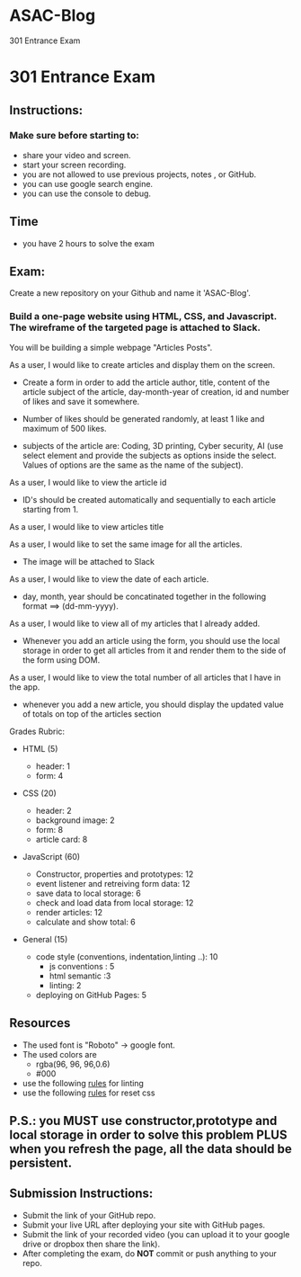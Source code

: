 # ASAC-Blog
301 Entrance Exam
# 301 Entrance Exam

## Instructions:

### Make sure before starting to:

- share your video and screen.
- start your screen recording.
- you are not allowed to use previous projects, notes , or GitHub.
- you can use google search engine.
- you can use the console to debug.

## Time

- you have 2 hours to solve the exam

## Exam:

Create a new repository on your Github and name it 'ASAC-Blog'.

### Build a one-page website using HTML, CSS, and Javascript. The wireframe of the targeted page is attached to Slack.

You will be building a simple webpage "Articles Posts".

As a user, I would like to create articles and display them on the screen.

- Create a form in order to add the article author, title, content of the article subject of the article, day-month-year of creation, id and number of likes and save it somewhere.

- Number of likes should be generated randomly, at least 1 like and maximum of 500 likes.

- subjects of the article are: Coding, 3D printing, Cyber security, AI (use select element and provide the subjects as options inside the select. Values of options are the same as the name of the subject).

As a user, I would like to view the article id

- ID's should be created automatically and sequentially to each article starting from 1.

As a user, I would like to view articles title

As a user, I would like to set the same image for all the articles.

- The image will be attached to Slack

As a user, I would like to view the date of each article.

- day, month, year should be concatinated together in the following format ==> (dd-mm-yyyy).

As a user, I would like to view all of my articles that I already added.

- Whenever you add an article using the form, you should use the local storage in order to get all articles from it and render them to the side of the form using DOM.

As a user, I would like to view the total number of all articles that I have in the app.

- whenever you add a new article, you should display the updated value of totals on top of the articles section

Grades Rubric:

- HTML (5)

  - header: 1
  - form: 4

- CSS (20)

  - header: 2
  - background image: 2
  - form: 8
  - article card: 8

- JavaScript (60)

  - Constructor, properties and prototypes: 12
  - event listener and retreiving form data: 12
  - save data to local storage: 6
  - check and load data from local storage: 12
  - render articles: 12
  - calculate and show total: 6

- General (15)
  - code style (conventions, indentation,linting ..): 10
    - js conventions : 5
    - html semantic :3
    - linting: 2
  - deploying on GitHub Pages: 5

## Resources

- The used font is "Roboto" -> google font.
- The used colors are
  - rgba(96, 96, 96,0.6)
  - #000
- use the following [rules](https://github.com/LTUC/amman-201d10/blob/master/configs/.eslintrc.json) for linting
- use the following [rules](https://meyerweb.com/eric/tools/css/reset/) for reset css

## P.S.: you MUST use constructor,prototype and local storage in order to solve this problem PLUS when you refresh the page, all the data should be persistent.

## Submission Instructions:

- Submit the link of your GitHub repo.
- Submit your live URL after deploying your site with GitHub pages.
- Submit the link of your recorded video (you can upload it to your google drive or dropbox then share the link).
- After completing the exam, do **NOT** commit or push anything to your repo.
